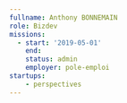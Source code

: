 ```yaml
---
fullname: Anthony BONNEMAIN
role: Bizdev
missions:
  - start: '2019-05-01'
    end:
    status: admin
    employer: pole-emploi
startups:
    - perspectives
---
```


